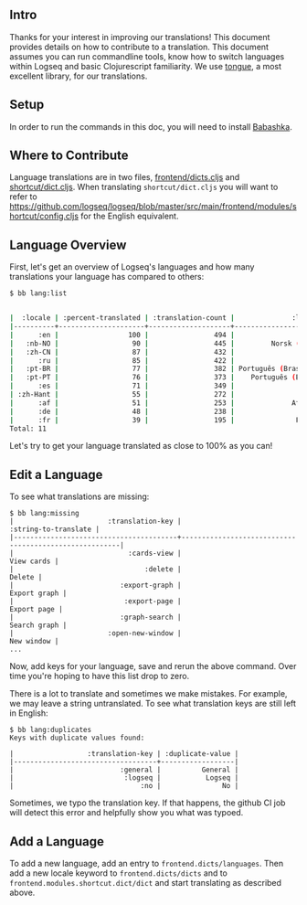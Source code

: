 ## Intro

Thanks for your interest in improving our translations! This document provides
details on how to contribute to a translation. This document assumes you can run
commandline tools, know how to switch languages within Logseq and basic
Clojurescript familiarity. We use [tongue](https://github.com/tonsky/tongue), a
most excellent library, for our translations.

## Setup

In order to run the commands in this doc, you will need to install
[Babashka](https://github.com/babashka/babashka#installation).

## Where to Contribute

Language translations are in two files,
[frontend/dicts.cljs](https://github.com/logseq/logseq/blob/master/src/main/frontend/dicts.cljs)
and
[shortcut/dict.cljs](https://github.com/logseq/logseq/blob/master/src/main/frontend/modules/shortcut/dict.cljs).
When translating `shortcut/dict.cljs` you will want to refer to
https://github.com/logseq/logseq/blob/master/src/main/frontend/modules/shortcut/config.cljs
for the English equivalent.

## Language Overview

First, let's get an overview of Logseq's languages and how many translations your
language has compared to others:

```sh
$ bb lang:list


|  :locale | :percent-translated | :translation-count |              :language |
|----------+---------------------+--------------------+------------------------|
|      :en |                 100 |                494 |                English |
|   :nb-NO |                  90 |                445 |         Norsk (bokmål) |
|   :zh-CN |                  87 |                432 |                   简体中文 |
|      :ru |                  85 |                422 |                Русский |
|   :pt-BR |                  77 |                382 | Português (Brasileiro) |
|   :pt-PT |                  76 |                373 |    Português (Europeu) |
|      :es |                  71 |                349 |                Español |
| :zh-Hant |                  55 |                272 |                   繁體中文 |
|      :af |                  51 |                253 |              Afrikaans |
|      :de |                  48 |                238 |                Deutsch |
|      :fr |                  39 |                195 |               Français |
Total: 11
```

Let's try to get your language translated as close to 100% as you can!

## Edit a Language

To see what translations are missing:

```
$ bb lang:missing
|                       :translation-key |                                  :string-to-translate |
|----------------------------------------+-------------------------------------------------------|
|                            :cards-view |                                            View cards |
|                                :delete |                                                Delete |
|                          :export-graph |                                          Export graph |
|                           :export-page |                                           Export page |
|                          :graph-search |                                          Search graph |
|                       :open-new-window |                                            New window |
...
```

Now, add keys for your language, save and rerun the above command. Over time
you're hoping to have this list drop to zero.

There is a lot to translate and sometimes we make mistakes. For example, we may leave a string untranslated. To see what translation keys are still left in English:

```
$ bb lang:duplicates
Keys with duplicate values found:

|                  :translation-key | :duplicate-value |
|-----------------------------------+------------------|
|                          :general |          General |
|                           :logseq |           Logseq |
|                               :no |               No |
```

Sometimes, we typo the translation key. If that happens, the github CI job will
detect this error and helpfully show you what was typoed.

## Add a Language

To add a new language, add an entry to `frontend.dicts/languages`. Then add a
new locale keyword to `frontend.dicts/dicts` and to
`frontend.modules.shortcut.dict/dict` and start translating as described above.
